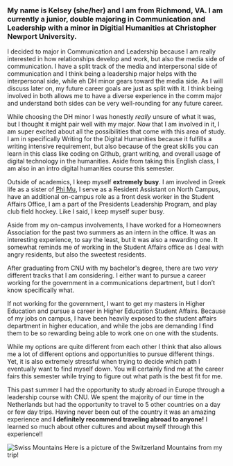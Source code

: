 
### My name is Kelsey (she/her) and I am from Richmond, VA. I am currently a junior, double majoring in Communication and Leadership with a minor in Digitial Humanities at Christopher Newport University.

I decided to major in Communication and Leadership because I am really interested in how relationships develop and work, but also the media side of communication. I have a split track of the media and interpersonal side of communication and I think being a leadership major helps with the interpersonal side, while eh DH minor gears toward the media side. As I will discuss later on, my future career goals are just as split with it. I think being involved in both allows me to have a diverse experience in the comm major and understand both sides can be very well-rounding for any future career. 

While choosing the DH minor I was honestly _really_ unsure of what it was, but I thought it might pair well with my major. Now that I am involved in it, I am super excited about all the possibilities that come with this area of study. I am in specifically Writing for the Digital Humanities because it fulfills a writing intensive requirement, but also because of the great skills you can learn in this class like coding on Github, grant writing, and overall usage of digital technology in the humanities. Aside from taking this English class, I am also in an intro digital humanities course this semester.

Outside of academics, I keep myself **extremely busy**. I am involved in Greek life as a sister of [Phi Mu](https://phimu.org/), I serve as a Resident Assistant on North Campus, have an additional on-campus role as a front desk worker in the Student Affairs Office, I am a part of the Presidents Leadership Program, and play club field hockey. Like I said, I keep myself super busy.

Aside from my on-campus involvements, I have worked for a Homeowners Association for the past two summers as an intern in the office. It was an interesting experience, to say the least, but it was also a rewarding one. It somewhat reminds me of working in the Student Affairs office as I deal with angry residents, but also the sweetest residents. 

After graduating from CNU with my bachelor's degree, there are two _very_ different tracks that I am considering. I either want to pursue a career working for the government in a communications department, but I don’t know specifically what. 

If not working for the government, I want to get my masters in Higher Education and pursue a career in Higher Education Student Affairs. Because of my jobs on campus, I have been heavily exposed to the student affairs department in higher education, and while the jobs are demanding I find them to be so rewarding being able to work one on one with the students. 

While my options are quite different from each other I think that also allows me a lot of different options and opportunities to pursue different things. Yet, it is also extremely stressful when trying to decide which path I eventually want to find myself down. You will certainly find me at the career fairs this semester while trying to figure out what path is the best fit for me.

This past summer I had the opportunity to study abroad in Europe through a leadership course with CNU.  We spent the majority of our time in the Netherlands but had the opportunity to travel to 5 other countries on a day or few day trips. Having never been out of the country it was an amazing experience and **I definitely recommend traveling abroad to anyone!** I learned so much about other cultures and about myself through this experience!! 


![Swiss Mountains](https://kelseyhark.github.io/kelseyharkcnu/images/IMG_7235.jpeg)
Here is a picture of the Switzerland Mountains from my trip!
